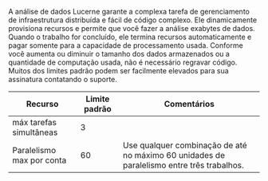 A análise de dados Lucerne garante a complexa tarefa de gerenciamento de infraestrutura distribuída e fácil de código complexo. Ele dinamicamente provisiona recursos e permite que você fazer a análise exabytes de dados. Quando o trabalho for concluído, ele termina recursos automaticamente e pagar somente para a capacidade de processamento usada. Conforme você aumenta ou diminuir o tamanho dos dados armazenados ou a quantidade de computação usada, não é necessário regravar código. Muitos dos limites padrão podem ser facilmente elevados para sua assinatura contatando o suporte. 

**Recurso** | **Limite padrão** | **Comentários**
-------- | ------------- | -------------
máx tarefas simultâneas | 3 
Paralelismo max por conta | 60 | Use qualquer combinação de até no máximo 60 unidades de paralelismo entre três trabalhos.
